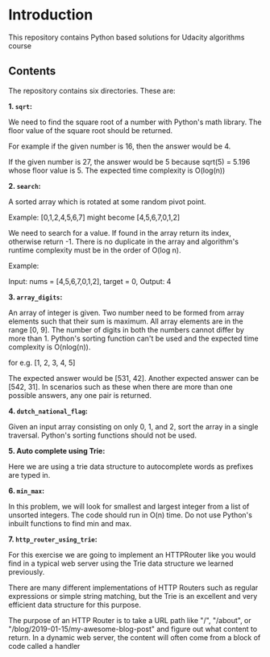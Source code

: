 # Introduction

This repository contains Python based solutions for Udacity algorithms course

## Contents 

The repository contains six directories. These are:

**1. `sqrt`:**

We need to find the square root of a number with Python's math library. The floor value of the square root should be returned.

For example if the given number is 16, then the answer would be 4.

If the given number is 27, the answer would be 5 because sqrt(5) = 5.196 whose floor value is 5. The expected time complexity is O(log(n))

**2. `search`:**

A sorted array which is rotated at some random pivot point.

Example: [0,1,2,4,5,6,7] might become [4,5,6,7,0,1,2]

We need to search for a value. If found in the array return its index, otherwise return -1. There is no duplicate in the array and algorithm's runtime complexity must be in the order of O(log n).

Example:

Input: nums = [4,5,6,7,0,1,2], target = 0, Output: 4

**3. `array_digits`:**

An array of integer is given. Two number need to be formed from array elements such that their sum is maximum. All array elements are in the range [0, 9]. The number of digits in both the numbers cannot differ by more than 1. Python's sorting function can't be used and the expected time complexity is O(nlog(n)).

for e.g. [1, 2, 3, 4, 5]

The expected answer would be [531, 42]. Another expected answer can be [542, 31]. In scenarios such as these when there are more than one possible answers, any one pair is returned.

**4. `dutch_national_flag`:**

Given an input array consisting on only 0, 1, and 2, sort the array in a single traversal. Python's sorting functions should not be used.

**5. Auto complete using Trie:**

Here we are using a trie data structure to autocomplete words as prefixes are typed in.

**6. `min_max`:**

In this problem, we will look for smallest and largest integer from a list of unsorted integers. The code should run in O(n) time. Do not use Python's inbuilt functions to find min and max.

**7. `http_router_using_trie`:**

For this exercise we are going to implement an HTTPRouter like you would find in a typical web server using the Trie data structure we learned previously.

There are many different implementations of HTTP Routers such as regular expressions or simple string matching, but the Trie is an excellent and very efficient data structure for this purpose.

The purpose of an HTTP Router is to take a URL path like "/", "/about", or "/blog/2019-01-15/my-awesome-blog-post" and figure out what content to return. In a dynamic web server, the content will often come from a block of code called a handler

